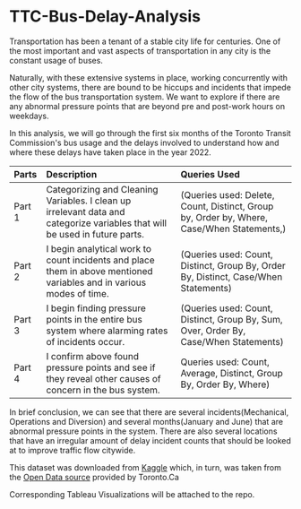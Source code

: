 # TTC-Bus-Delay-Analysis

Transportation has been a tenant of a stable city life for centuries. One of the most important and vast aspects of transportation in any city is the constant usage of buses.
 
Naturally, with these extensive systems in place, working concurrently with other city systems, there are bound to be hiccups and incidents that impede the flow of the bus transportation system. We want to explore if there are any abnormal pressure points that are beyond pre and post-work hours on weekdays.
 
In this analysis, we will go through the first six months of the Toronto Transit Commission's bus usage and the delays involved to understand how and where these delays have taken place in the year 2022.

|**Parts**|**Description**|**Queries Used**|
| :------------- |:-------------| :-----|
| Part 1      |Categorizing and Cleaning Variables. I clean up irrelevant data and categorize variables that will be used in future parts. |(Queries used: Delete, Count, Distinct, Group by, Order by, Where, Case/When Statements,)|
| Part 2     |   I begin analytical work to count incidents and place them in above mentioned variables and in various modes of time.   | (Queries used: Count, Distinct, Group By, Order By, Distinct, Case/When Statements) |
| Part 3 |    I begin finding pressure points in the entire bus system where alarming rates of incidents occur. | (Queries used: Count, Distinct, Group By, Sum, Over, Order By, Case/When Statements)  |
| Part 4 |    I confirm above found pressure points and see if they reveal other causes of concern in the bus system.     |Queries used: Count, Average, Distinct, Group By, Order By, Where)  |

In brief conclusion, we can see that there are several incidents(Mechanical, Operations and Diversion) and several months(January and June) that are abnormal pressure points in the system. There are also several locations that have an irregular amount of delay incident counts that should be looked at to improve traffic flow citywide.

This dataset was downloaded from [Kaggle](https://www.kaggle.com/datasets/reihanenamdari/toronto-bus-delay-2022) which, in turn, was taken from the [Open Data source](https://open.toronto.ca/dataset/ttc-bus-delay-data/) provided by Toronto.Ca

Corresponding Tableau Visualizations will be attached to the repo.
